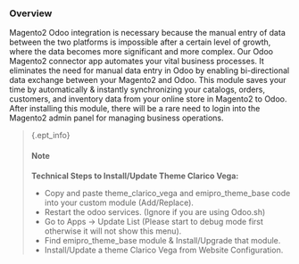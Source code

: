 ### Overview
Magento2 Odoo integration is necessary because the manual entry of data between the two platforms is impossible after a certain level of growth, where the data becomes more significant and more complex. Our Odoo Magento2 connector app automates your vital business processes. It eliminates the need for manual data entry in Odoo by enabling bi-directional data exchange between your Magento2 and Odoo. This module saves your time by automatically & instantly synchronizing your catalogs, orders, customers, and inventory data from your online store in Magento2 to Odoo. After installing this module, there will be a rare need to login into the Magento2 admin panel for managing business operations.

>{.ept_info} 
>#### Note
> **Technical Steps to Install/Update Theme Clarico Vega:**
>
> - Copy and paste theme_clarico_vega and emipro_theme_base code into your custom module (Add/Replace).
> - Restart the odoo services. (Ignore if you are using Odoo.sh)
> - Go to Apps -> Update List (Please start to debug mode first otherwise it will not show this menu).
> - Find emipro_theme_base module & Install/Upgrade that module.
> - Install/Update a theme Clarico Vega from Website Configuration.

